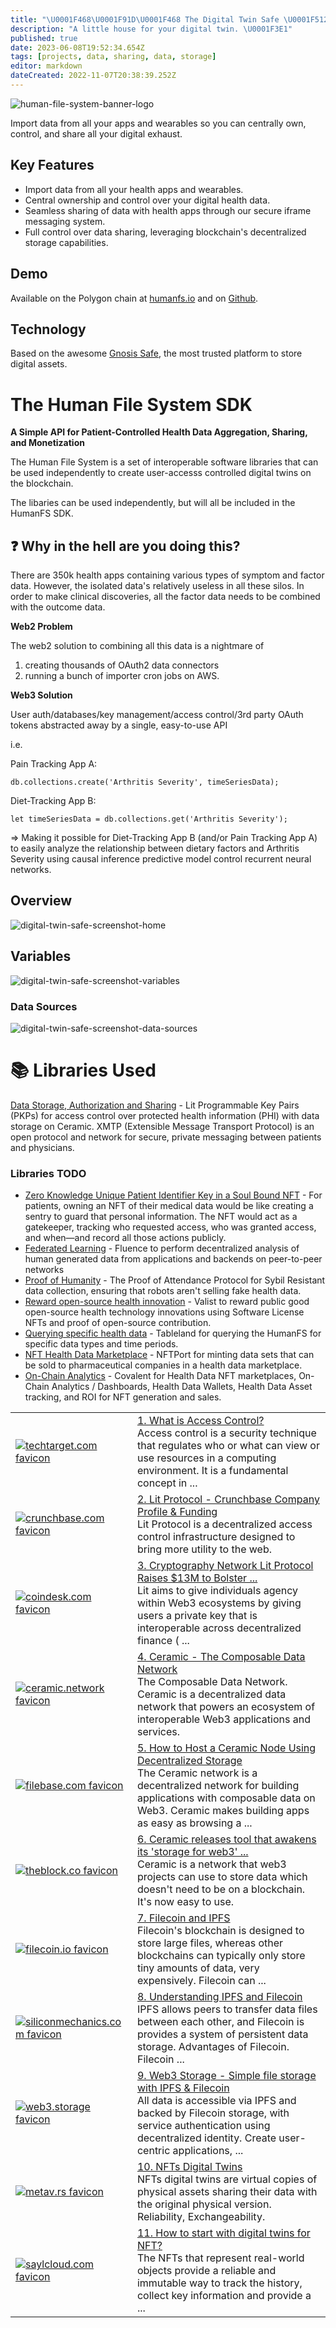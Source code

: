 ```yaml
---
title: "\U0001F468‍\U0001F91D‍\U0001F468 The Digital Twin Safe \U0001F512"
description: "A little house for your digital twin. \U0001F3E1"
published: true
date: 2023-06-08T19:52:34.654Z
tags: [projects, data, sharing, data, storage]
editor: markdown
dateCreated: 2022-11-07T20:38:39.252Z
---
```


![human-file-system-banner-logo](https://user-images.githubusercontent.com/2808553/180306571-ac9cc741-6f34-4059-a814-6f8a72ed8322.png)

Import data from all your apps and wearables so you can centrally own, control, and share all your digital exhaust.

## Key Features

* Import data from all your health apps and wearables.
* Central ownership and control over your digital health data.
* Seamless sharing of data with health apps through our secure iframe messaging system.
* Full control over data sharing, leveraging blockchain's decentralized storage capabilities.

## Demo

Available on the Polygon chain at [humanfs.io](https://humanfs.io) and on [Github](https://github.com/curedao/digital-twin-safe).

## Technology

Based on the awesome [Gnosis Safe](https://gnosis-safe.io/), the most trusted platform to store digital assets.


# The Human File System SDK

**A Simple API for Patient-Controlled Health Data Aggregation, Sharing, and Monetization**

The Human File System is a set of interoperable software libraries that can be used independently to create user-accesss controlled digital twins on the blockchain.

The libaries can be used independently, but will all be included in the HumanFS SDK.

## ❓ Why in the hell are you doing this?

There are 350k health apps containing various types of symptom and factor data.  However, the isolated data's relatively useless in all these silos. In order to make clinical discoveries, all the factor data needs to be combined with the outcome data.

**Web2 Problem**

The web2 solution to combining all this data is a nightmare of

1. creating thousands of OAuth2 data connectors
2. running a bunch of importer cron jobs on AWS.

**Web3 Solution**

User auth/databases/key management/access control/3rd party OAuth tokens abstracted away by a single, easy-to-use API

i.e.

Pain Tracking App A:

`db.collections.create('Arthritis Severity', timeSeriesData);`

Diet-Tracking App B:

`let timeSeriesData = db.collections.get('Arthritis Severity');`

⇒ Making it possible for Diet-Tracking App B (and/or Pain Tracking App A) to easily analyze the relationship between dietary factors and Arthritis Severity using causal inference predictive model control recurrent neural networks.

## Overview

![digital-twin-safe-screenshot-home](https://user-images.githubusercontent.com/2808553/200402565-72bc85a3-deb2-4f1a-a9b1-bde108e63d87.png)

## Variables

![digital-twin-safe-screenshot-variables](https://user-images.githubusercontent.com/2808553/200402422-41213d62-324d-44db-a725-fc0eab619e45.png)

### Data Sources

![digital-twin-safe-screenshot-data-sources](https://user-images.githubusercontent.com/2808553/200402625-8c4ab0b1-829c-4128-8b12-509c2f885b96.png)

# 📚 Libraries Used

[Data Storage, Authorization and Sharing](https://github.com/yash-deore/sshr-hackfs) - Lit Programmable Key Pairs (PKPs) for access control over protected health information (PHI) with data storage on Ceramic. XMTP (Extensible Message Transport Protocol) is an open protocol and network for secure, private messaging between patients and physicians.

### Libraries TODO
* [Zero Knowledge Unique Patient Identifier Key in a Soul Bound NFT](https://app.dework.xyz/hackfs-dhealth-colle/suggestions?taskId=ff0c50bf-3c11-4076-8c9c-18d8c46ecf05) - For patients, owning an NFT of their medical data would be like creating a sentry to guard that personal information. The NFT would act as a gatekeeper, tracking who requested access, who was granted access, and when—and record all those actions publicly.
* [Federated Learning](https://app.dework.xyz/hackfs-dhealth-colle/suggestions?taskId=f25f12a9-7e3d-4488-85f7-023f95f75dfe) - Fluence to perform decentralized analysis of human generated data from applications and backends on peer-to-peer networks
* [Proof of Humanity](https://app.dework.xyz/hackfs-dhealth-colle/suggestions?taskId=db1092b9-91b4-4352-999a-f088ffefd6c8) - The Proof of Attendance Protocol for Sybil Resistant data collection, ensuring that robots aren't selling fake health data.
* [Reward open-source health innovation](https://app.dework.xyz/hackfs-dhealth-colle/suggestions?taskId=7261a8d8-f1ad-493c-a41c-b70a36507763) - Valist to reward public good open-source health technology innovations using Software License NFTs and proof of open-source contribution.
* [Querying specific health data](https://app.dework.xyz/hackfs-dhealth-colle/suggestions?taskId=3a546a7f-2aa6-43a1-8dda-08c5a62c83b4) - Tableland for querying the HumanFS for specific data types and time periods.
* [NFT Health Data Marketplace](https://app.dework.xyz/hackfs-dhealth-colle/main-space-477/projects/nft-health-data-mark) - NFTPort for minting data sets that can be sold to pharmaceutical companies in a health data marketplace.
* [On-Chain Analytics](https://app.dework.xyz/hackfs-dhealth-colle/suggestions?taskId=0114d499-36ff-4451-9d1a-e870c753e155) - Covalent for Health Data NFT marketplaces, On-Chain Analytics / Dashboards, Health Data Wallets, Health Data Asset tracking, and ROI for NFT generation and sales.


|   |   |
|---|---|
|[![techtarget.com favicon](https://www.google.com/s2/favicons?sz=128\&domain=techtarget.com)](https://www.techtarget.com/searchsecurity/definition/access-control) | [1. What is Access Control?](https://www.techtarget.com/searchsecurity/definition/access-control)<br> Access control is a security technique that regulates who or what can view or use resources in a computing environment. It is a fundamental concept in ... |
|[![crunchbase.com favicon](https://www.google.com/s2/favicons?sz=128\&domain=crunchbase.com)](https://www.crunchbase.com/organization/lit-protocol) | [2. Lit Protocol - Crunchbase Company Profile & Funding](https://www.crunchbase.com/organization/lit-protocol)<br> Lit Protocol is a decentralized access control infrastructure designed to bring more utility to the web. |
|[![coindesk.com favicon](https://www.google.com/s2/favicons?sz=128\&domain=coindesk.com)](https://www.coindesk.com/business/2022/09/22/cryptography-network-lit-protocol-raises-13m-to-bolster-web3-autonomy-and-interoperability/) | [3. Cryptography Network Lit Protocol Raises $13M to Bolster ...](https://www.coindesk.com/business/2022/09/22/cryptography-network-lit-protocol-raises-13m-to-bolster-web3-autonomy-and-interoperability/)<br> Lit aims to give individuals agency within Web3 ecosystems by giving users a private key that is interoperable across decentralized finance ( ... |
|[![ceramic.network favicon](https://www.google.com/s2/favicons?sz=128\&domain=ceramic.network)](https://ceramic.network) | [4. Ceramic - The Composable Data Network](https://ceramic.network)<br> The Composable Data Network. Ceramic is a decentralized data network that powers an ecosystem of interoperable Web3 applications and services. |
|[![filebase.com favicon](https://www.google.com/s2/favicons?sz=128\&domain=filebase.com)](https://docs.filebase.com/knowledge-base/web3-tutorials/ceramic/ceramic-how-to-host-a-ceramic-node-using-decentralized-storage) | [5. How to Host a Ceramic Node Using Decentralized Storage](https://docs.filebase.com/knowledge-base/web3-tutorials/ceramic/ceramic-how-to-host-a-ceramic-node-using-decentralized-storage)<br> The Ceramic network is a decentralized network for building applications with composable data on Web3. Ceramic makes building apps as easy as browsing a ... |
|[![theblock.co favicon](https://www.google.com/s2/favicons?sz=128\&domain=theblock.co)](https://www.theblock.co/post/218089/ceramic-releases-tool-that-awakens-its-storage-for-web3-protocol) | [6. Ceramic releases tool that awakens its 'storage for web3' ...](https://www.theblock.co/post/218089/ceramic-releases-tool-that-awakens-its-storage-for-web3-protocol)<br> Ceramic is a network that web3 projects can use to store data which doesn't need to be on a blockchain. It's now easy to use. |
|[![filecoin.io favicon](https://www.google.com/s2/favicons?sz=128\&domain=filecoin.io)](https://docs.filecoin.io/basics/how-storage-works/filecoin-and-ipfs/) | [7. Filecoin and IPFS](https://docs.filecoin.io/basics/how-storage-works/filecoin-and-ipfs/)<br> Filecoin's blockchain is designed to store large files, whereas other blockchains can typically only store tiny amounts of data, very expensively. Filecoin can ... |
|[![siliconmechanics.com favicon](https://www.google.com/s2/favicons?sz=128\&domain=siliconmechanics.com)](https://www.siliconmechanics.com/news/understanding-ipfs-and-filecoin) | [8. Understanding IPFS and Filecoin](https://www.siliconmechanics.com/news/understanding-ipfs-and-filecoin)<br> IPFS allows peers to transfer data files between each other, and Filecoin is provides a system of persistent data storage. Advantages of Filecoin. Filecoin ... |
|[![web3.storage favicon](https://www.google.com/s2/favicons?sz=128\&domain=web3.storage)](https://web3.storage) | [9. Web3 Storage - Simple file storage with IPFS & Filecoin](https://web3.storage)<br> All data is accessible via IPFS and backed by Filecoin storage, with service authentication using decentralized identity. Create user-centric applications, ... |
|[![metav.rs favicon](https://www.google.com/s2/favicons?sz=128\&domain=metav.rs)](https://metav.rs/blog/nfts-digital-twins-brand/) | [10. NFTs Digital Twins](https://metav.rs/blog/nfts-digital-twins-brand/)<br> NFTs digital twins are virtual copies of physical assets sharing their data with the original physical version. Reliability, Exchangeability. |
|[![saylcloud.com favicon](https://www.google.com/s2/favicons?sz=128\&domain=saylcloud.com)](https://www.saylcloud.com/article/how-to-start-with-digital-twins-for-nft) | [11. How to start with digital twins for NFT?](https://www.saylcloud.com/article/how-to-start-with-digital-twins-for-nft)<br> The NFTs that represent real-world objects provide a reliable and immutable way to track the history, collect key information and provide a ... |


